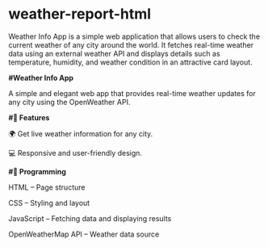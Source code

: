 # weather-report-html
Weather Info App is a simple web application that allows users to check the current weather of any city around the world. It fetches real-time weather data using an external weather API and displays details such as temperature, humidity, and weather condition in an attractive card layout.

**#Weather Info App**

A simple and elegant web app that provides real-time weather updates for any city using the OpenWeather API.

**#🚀 Features**

🌍 Get live weather information for any city.

💻 Responsive and user-friendly design.

**#🧩 Programming**

HTML – Page structure

CSS – Styling and layout

JavaScript – Fetching data and displaying results

OpenWeatherMap API – Weather data source
